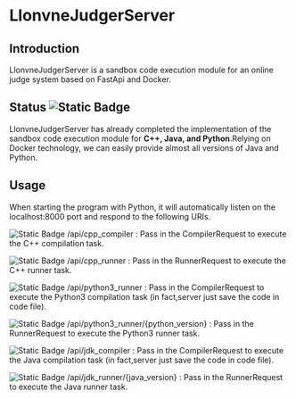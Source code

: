 # LlonvneJudgerServer

## Introduction

LlonvneJudgerServer is a sandbox code execution module for an online judge system based on FastApi and Docker.

## Status ![Static Badge](https://img.shields.io/badge/status-Finished-8A2BE2)

LlonvneJudgerServer has already completed the implementation of the sandbox code execution module for **C++, Java, and
Python**.Relying on Docker technology, we can easily provide almost all versions of Java and Python.

## Usage

When starting the program with Python, it will automatically listen on the localhost:8000 port and respond to the
following URIs.

![Static Badge](https://img.shields.io/badge/C++-Compile-blue) /api/cpp_compiler : Pass in the CompilerRequest to
execute the C++ compilation task.

![Static Badge](https://img.shields.io/badge/C++-Run-blue) /api/cpp_runner : Pass in the RunnerRequest to
execute the C++ runner task.

![Static Badge](https://img.shields.io/badge/Python3-Compile-blue) /api/python3_runner : Pass in the CompilerRequest to
execute the Python3 compilation task (in fact,server just save the code in code file).

![Static Badge](https://img.shields.io/badge/Python3-Run-blue) /api/python3_runner/{python_version} : Pass in the RunnerRequest to
execute the Python3 runner task.

![Static Badge](https://img.shields.io/badge/Java-Compile-blue) /api/jdk_compiler : Pass in the CompilerRequest to
execute the Java compilation task (in fact,server just save the code in code file).

![Static Badge](https://img.shields.io/badge/Java-Run-blue) /api/jdk_runner/{java_version} : Pass in the RunnerRequest to
execute the Java runner task.

